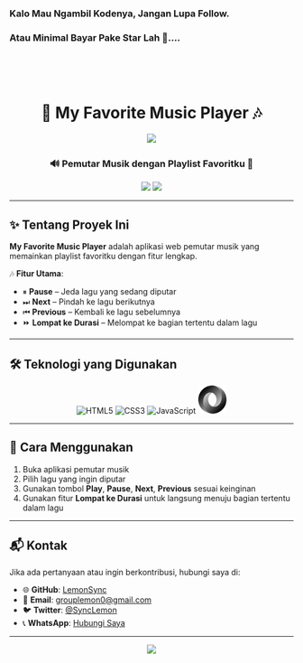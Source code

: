 ### Kalo Mau Ngambil Kodenya, Jangan Lupa Follow.
### Atau Minimal Bayar Pake Star Lah 🌟....

<br>
<br>
<br>

<h1 align="center">
  🎵 My Favorite Music Player 🎶
</h1>

<p align="center">
  <img src="https://capsule-render.vercel.app/api?type=waving&color=gradient&height=100&section=header"/>
</p>

<h3 align="center">
  🔊 Pemutar Musik dengan Playlist Favoritku 🎼
</h3>

<p align="center">
  <img src="https://img.shields.io/github/repo-size/LemonSync/Music_Player?style=for-the-badge" />
  <img src="https://img.shields.io/github/languages/count/LemonSync/Music_Player?style=for-the-badge" />
</p>

---

## ✨ Tentang Proyek Ini
**My Favorite Music Player** adalah aplikasi web pemutar musik yang memainkan playlist favoritku dengan fitur lengkap.

🎶 **Fitur Utama**:
- ⏸ **Pause** – Jeda lagu yang sedang diputar  
- ⏭ **Next** – Pindah ke lagu berikutnya  
- ⏮ **Previous** – Kembali ke lagu sebelumnya  
- ⏩ **Lompat ke Durasi** – Melompat ke bagian tertentu dalam lagu  

---

## 🛠️ Teknologi yang Digunakan
<p align="center">
  <img src="https://githubraw.com/devicons/devicon/master/icons/html5/html5-original.svg" alt="HTML5" width="50" height="50"/>
  <img src="https://githubraw.com/devicons/devicon/master/icons/css3/css3-original.svg" alt="CSS3" width="50" height="50"/>
  <img src="https://githubraw.com/devicons/devicon/master/icons/javascript/javascript-original.svg" alt="JavaScript" width="50" height="50"/>
  <img src="https://raw.githubusercontent.com/github/explore/main/topics/json/json.png" alt="JSON" width="50" height="50"/>
</p>

---

## 🚀 Cara Menggunakan
1. Buka aplikasi pemutar musik  
2. Pilih lagu yang ingin diputar  
3. Gunakan tombol **Play**, **Pause**, **Next**, **Previous** sesuai keinginan  
4. Gunakan fitur **Lompat ke Durasi** untuk langsung menuju bagian tertentu dalam lagu  

---

## 📬 Kontak
Jika ada pertanyaan atau ingin berkontribusi, hubungi saya di:
- 🌐 **GitHub**: [LemonSync](https://github.com/LemonSync)
- 📧 **Email**: [grouplemon0@gmail.com](mailto:grouplemon0@gmail.com)
- 🐦 **Twitter**: [@SyncLemon](https://twitter.com/SyncLemon)
- 📞 **WhatsApp**: [Hubungi Saya](https://wa.me/6285763482523)

---

<p align="center">
  <img src="https://capsule-render.vercel.app/api?type=waving&color=gradient&height=100&section=footer"/>
</p>
